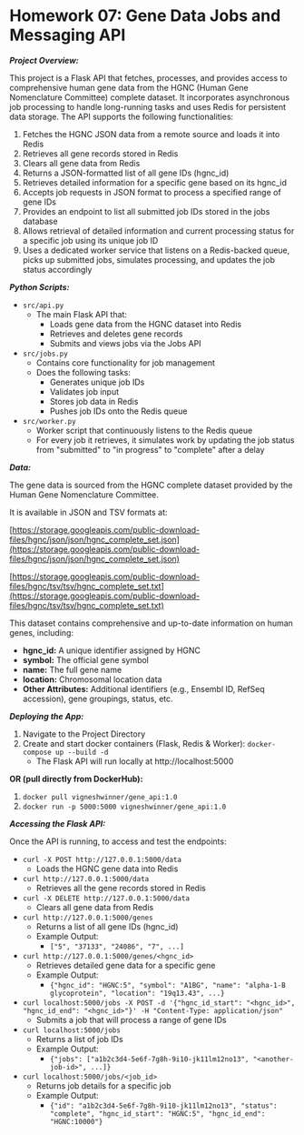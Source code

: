 # Homework 07: Gene Data Jobs and Messaging API 

***Project Overview:***                                                                                                                                           

This project is a Flask API that fetches, processes, and provides access to comprehensive human gene data from the HGNC (Human Gene Nomenclature Committee) complete dataset. It incorporates asynchronous job processing to handle long-running tasks and uses Redis for persistent data storage.
The API supports the following functionalities:
1. Fetches the HGNC JSON data from a remote source and loads it into Redis
2. Retrieves all gene records stored in Redis
3. Clears all gene data from Redis
4. Returns a JSON-formatted list of all gene IDs (hgnc_id)
5. Retrieves detailed information for a specific gene based on its hgnc_id
6. Accepts job requests in JSON format to process a specified range of gene IDs
7. Provides an endpoint to list all submitted job IDs stored in the jobs database 
8. Allows retrieval of detailed information and current processing status for a specific job using its unique job ID
9. Uses a dedicated worker service that listens on a Redis-backed queue, picks up submitted jobs, simulates processing, and updates the job status accordingly


***Python Scripts:***
* ```src/api.py```
  - The main Flask API that:
    + Loads gene data from the HGNC dataset into Redis
    + Retrieves and deletes gene records
    + Submits and views jobs via the Jobs API
* ```src/jobs.py```
  - Contains core functionality for job management
  - Does the following tasks:
    + Generates unique job IDs
    + Validates job input
    + Stores job data in Redis
    + Pushes job IDs onto the Redis queue
* ```src/worker.py```
  - Worker script that continuously listens to the Redis queue
  - For every job it retrieves, it simulates work by updating the job status from "submitted" to "in progress" to "complete" after a delay


***Data:***

The gene data is sourced from the HGNC complete dataset provided by the Human Gene Nomenclature Committee.

It is available in JSON and TSV formats at:

[https://storage.googleapis.com/public-download-files/hgnc/json/json/hgnc_complete_set.json](https://storage.googleapis.com/public-download-files/hgnc/json/json/hgnc_complete_set.json)

[https://storage.googleapis.com/public-download-files/hgnc/tsv/tsv/hgnc_complete_set.txt](https://storage.googleapis.com/public-download-files/hgnc/tsv/tsv/hgnc_complete_set.txt)
                                                                                                                                                            
This dataset contains comprehensive and up-to-date information on human genes, including:
* **hgnc_id:** A unique identifier assigned by HGNC
* **symbol:** The official gene symbol
* **name:** The full gene name
* **location:** Chromosomal location data
* **Other Attributes:** Additional identifiers (e.g., Ensembl ID, RefSeq accession), gene groupings, status, etc.


***Deploying the App:***
1. Navigate to the Project Directory
2. Create and start docker containers (Flask, Redis & Worker):
   ```docker-compose up --build -d```
   - The Flask API will run locally at http://localhost:5000

**OR (pull directly from DockerHub):**
1. ```docker pull vigneshwinner/gene_api:1.0```
2. ```docker run -p 5000:5000 vigneshwinner/gene_api:1.0```


***Accessing the Flask API:***

Once the API is running, to access and test the endpoints:

* ```curl -X POST http://127.0.0.1:5000/data```
  - Loads the HGNC gene data into Redis
* ```curl http://127.0.0.1:5000/data```
  - Retrieves all the gene records stored in Redis
* ```curl -X DELETE http://127.0.0.1:5000/data```
  - Clears all gene data from Redis
* ```curl http://127.0.0.1:5000/genes```
  - Returns a list of all gene IDs (hgnc_id)
  - Example Output:
    + ```["5", "37133", "24086", "7", ...]```
* ```curl http://127.0.0.1:5000/genes/<hgnc_id>```
  - Retrieves detailed gene data for a specific gene
  - Example Output:
    + ```{"hgnc_id": "HGNC:5", "symbol": "A1BG", "name": "alpha-1-B glycoprotein", "location": "19q13.43", ...}```
* ```curl localhost:5000/jobs -X POST -d '{"hgnc_id_start": "<hgnc_id>", "hgnc_id_end": "<hgnc_id>"}' -H "Content-Type: application/json"```
  - Submits a job that will process a range of gene IDs
* ```curl localhost:5000/jobs```
  - Returns a list of job IDs
  - Example Output:
    + ```{"jobs": ["a1b2c3d4-5e6f-7g8h-9i10-jk11lm12no13", "<another-job-id>", ...]}```
* ```curl localhost:5000/jobs/<job_id>```
  - Returns job details for a specific job
  - Example Output:
    + ```{"id": "a1b2c3d4-5e6f-7g8h-9i10-jk11lm12no13", "status": "complete", "hgnc_id_start": "HGNC:5", "hgnc_id_end": "HGNC:10000"}```
